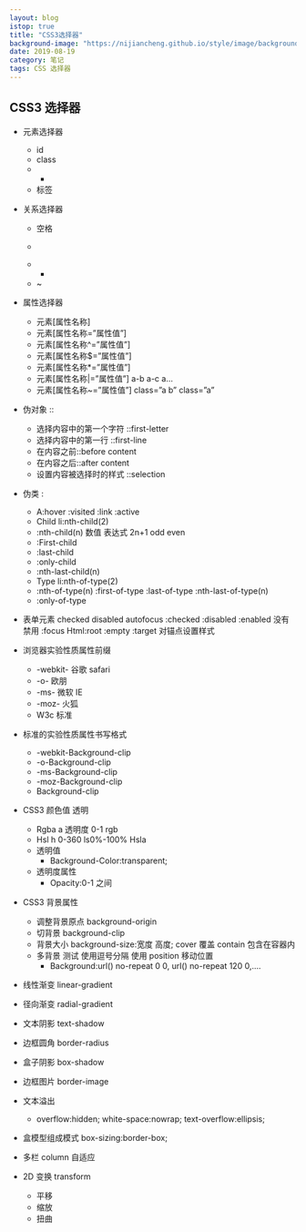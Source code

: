 ```yaml
---
layout: blog
istop: true
title: "CSS3选择器"
background-image: "https://nijiancheng.github.io/style/image/background.jpeg"
date: 2019-08-19
category: 笔记
tags: CSS 选择器
---
```


## CSS3 选择器

- 元素选择器
  - id
  - class
  - -
  - 标签
- 关系选择器
  - 空格
  - >
  - -
  - ~
- 属性选择器

  - 元素[属性名称]
  - 元素[属性名称=”属性值”]
  - 元素[属性名称^=”属性值”]
  - 元素[属性名称$=”属性值”]
  - 元素[属性名称*=”属性值”]
  - 元素[属性名称|=”属性值”] a-b a-c a...
  - 元素[属性名称~=”属性值”] class=”a b” class=”a”

- 伪对象 ::

  - 选择内容中的第一个字符 ::first-letter
  - 选择内容中的第一行 ::first-line
  - 在内容之前::before content
  - 在内容之后::after content
  - 设置内容被选择时的样式 ::selection

- 伪类 :

  - A:hover :visited :link :active
  - Child li:nth-child(2)
  - :nth-child(n) 数值 表达式 2n+1 odd even
  - :First-child
  - :last-child
  - :only-child
  - :nth-last-child(n)
  - Type li:nth-of-type(2)
  - :nth-of-type(n) :first-of-type :last-of-type :nth-last-of-type(n)
  - :only-of-type

- 表单元素
  checked disabled autofocus
  :checked :disabled :enabled 没有禁用 :focus
  Html:root :empty
  :target 对锚点设置样式

- 浏览器实验性质属性前缀

  - -webkit- 谷歌 safari
  - -o- 欧朋
  - -ms- 微软 IE
  - -moz- 火狐
  - W3c 标准

- 标准的实验性质属性书写格式

  - -webkit-Background-clip
  - -o-Background-clip
  - -ms-Background-clip
  - -moz-Background-clip
  - Background-clip

- CSS3 颜色值 透明

  - Rgba a 透明度 0-1 rgb
  - Hsl h 0-360 ls0%-100% Hsla
  - 透明值
    - Background-Color:transparent;
  - 透明度属性
    - Opacity:0-1 之间

- CSS3 背景属性
  - 调整背景原点 background-origin
  - 切背景 background-clip
  - 背景大小 background-size:宽度 高度; cover 覆盖 contain 包含在容器内
  - 多背景 测试 使用逗号分隔 使用 position 移动位置
    - Background:url() no-repeat 0 0, url() no-repeat 120 0,....
- 线性渐变 linear-gradient
- 径向渐变 radial-gradient
- 文本阴影 text-shadow
- 边框圆角 border-radius
- 盒子阴影 box-shadow
- 边框图片 border-image
- 文本溢出

  - overflow:hidden; white-space:nowrap; text-overflow:ellipsis;

- 盒模型组成模式 box-sizing:border-box;

- 多栏 column 自适应

- 2D 变换 transform
  - 平移
  - 缩放
  - 扭曲
